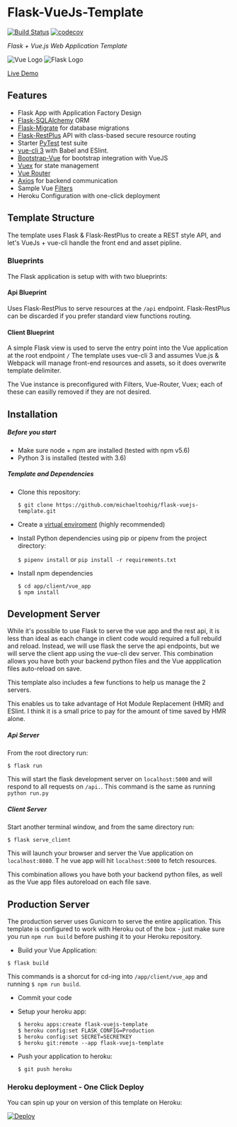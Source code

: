 # Flask-VueJs-Template

[![Build Status](https://travis-ci.org/gtalarico/flask-vuejs-template.svg?branch=master)](https://travis-ci.org/gtalarico/flask-vuejs-template)
[![codecov](https://codecov.io/gh/gtalarico/flask-vuejs-template/branch/master/graph/badge.svg)](https://codecov.io/gh/gtalarico/flask-vuejs-template)

_Flask + Vue.js Web Application Template_

![Vue Logo](/docs/vue-logo.png "Vue Logo") ![Flask Logo](/docs/flask-logo.png "Flask Logo")

[Live Demo](https://flask-vuejs-template.herokuapp.com/#/api)

## Features
* Flask App with Application Factory Design
* [Flask-SQLAlchemy](http://flask-sqlalchemy.pocoo.org/2.3/) ORM
* [Flask-Migrate](https://flask-migrate.readthedocs.io/en/latest/) for database migrations
* [Flask-RestPlus](http://flask-restplus.readthedocs.io) API with class-based secure resource routing
* Starter [PyTest](http://pytest.org) test suite
* [vue-cli 3](https://github.com/vuejs/vue-cli/blob/dev/docs/README.md) with Babel and ESlint.
* [Bootstrap-Vue](https://bootstrap-vue.js.org) for bootstrap integration with VueJS
* [Vuex](https://vuex.vuejs.org/) for state management
* [Vue Router](https://router.vuejs.org/)
* [Axios](https://vuex.vuejs.org/) for backend communication
* Sample Vue [Filters](https://vuejs.org/v2/guide/filters.html)
* Heroku Configuration with one-click deployment

## Template Structure

The template uses Flask & Flask-RestPlus to create a REST style API,
and let's VueJs + vue-cli handle the front end and asset pipline.

### Blueprints

The Flask application is setup with with two blueprints:


#### Api Blueprint

Uses Flask-RestPlus to serve resources at the `/api` endpoint.
Flask-RestPlus can be discarded if you prefer standard view functions routing.

#### Client Blueprint

A simple Flask view is used to serve the entry point into the Vue application at the root endpoint `/`
The template uses vue-cli 3 and assumes Vue.js & Webpack will manage front-end resources and assets,
so it does overwrite template delimiter.

The Vue instance is preconfigured with Filters, Vue-Router, Vuex; each of these can easilly removed if they are not desired.

## Installation

##### Before you start

* Make sure node + npm are installed (tested with npm v5.6)
* Python 3 is installed (tested with 3.6)

##### Template and Dependencies

* Clone this repository:

	```
	$ git clone https://github.com/michaeltoohig/flask-vuejs-template.git
	```

* Create a [virtual enviroment](https://packaging.python.org/tutorials/managing-dependencies/#managing-dependencies) (highly recommended)

* Install Python dependencies using pip or pipenv from the project directory:

	`$ pipenv install` or `pip install -r requirements.txt`

* Install npm dependencies

	```
	$ cd app/client/vue_app
	$ npm install
	```


## Development Server

While it's possible to use Flask to serve the vue app and the rest api, it is less than ideal as each change in client code would required a full rebuild and reload. Instead, we will use flask the serve the api endpoints, but we will serve the client app using the vue-cli dev server.
This combination allows you have both your backend python files and the Vue appplication files auto-reload on save.

This template also includes a few functions to help us manage the 2 servers.

This enables us to take advantage of Hot Module Replacement (HMR) and ESlint.
I think it is a small price to pay for the amount of time saved by HMR alone.

##### Api Server


From the root directory run:

```
$ flask run
```

This will start the flask development server on `localhost:5000` and will respond to all requests on `/api.`.
This command is the same as running `python run.py`

##### Client Server

Start another terminal window, and from the same directory run:

```
$ flask serve_client
```

This will launch your browser and server the Vue application on `localhost:8080`. T
he vue app will hit `localhost:5000` to fetch resources.

This combination allows you have both your backend python files, as well as the Vue app files autoreload on each file save.


## Production Server

The production server uses Gunicorn to serve the entire application.
This template is configured to work with Heroku out of the box - just make sure you run `npm run build` before pushing it to your Heroku repository.

* Build your Vue Application:
```
$ flask build
```
This commands is a shorcut for cd-ing into `/app/client/vue_app` and running `$ npm run build`.

* Commit your code

* Setup your heroku app:

	```
	$ heroku apps:create flask-vuejs-template
	$ heroku config:set FLASK_CONFIG=Production
	$ heroku config:set SECRET=SECRETKEY
	$ heroku git:remote --app flask-vuejs-template
	```
* Push your application to heroku:

	```$ git push heroku```

### Heroku deployment - One Click Deploy

You can spin up your on version of this template on Heroku:

[![Deploy](https://www.herokucdn.com/deploy/button.svg)](https://heroku.com/deploy?template=https://github.com/michaeltoohig/flask-vuejs-template)
